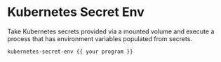 # Kubernetes Secret Env

Take Kubernetes secrets provided via a mounted volume and execute a process that has environment variables populated from secrets.

`kubernetes-secret-env {{ your program }}`
